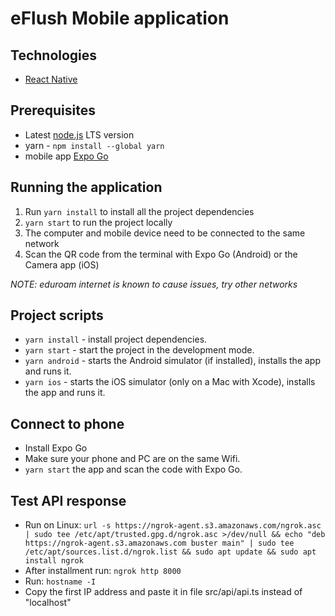 # eFlush Mobile application

## Technologies
* [React Native](https://reactnative.dev/)

## Prerequisites

* Latest [node.js](https://nodejs.org/en/) LTS version
* yarn - `npm install --global yarn`
* mobile app [Expo Go](https://expo.dev/client)

## Running the application

1. Run `yarn install` to install all the project dependencies
2. `yarn start` to run the project locally
3. The computer and mobile device need to be connected to the same network
3. Scan the QR code from the terminal with Expo Go (Android) or the Camera app (iOS)

*NOTE: eduroam internet is known to cause issues, try other networks*

## Project scripts
* `yarn install` - install project dependencies.
* `yarn start` - start the project in the development mode.
* `yarn android` - starts the Android simulator (if installed), installs the app and runs it.
* `yarn ios` - starts the iOS simulator (only on a Mac with Xcode), installs the app and runs it.

## Connect to phone

* Install Expo Go
* Make sure your phone and PC are on the same Wifi.
* `yarn start` the app and scan the code with Expo Go.

## Test API response 

* Run on Linux: 
`url -s https://ngrok-agent.s3.amazonaws.com/ngrok.asc | sudo tee /etc/apt/trusted.gpg.d/ngrok.asc >/dev/null && echo "deb https://ngrok-agent.s3.amazonaws.com buster main" | sudo tee /etc/apt/sources.list.d/ngrok.list && sudo apt update && sudo apt install ngrok`
* After installment run:
`ngrok http 8000`
* Run:
`hostname -I`
* Copy the first IP address and paste it in file src/api/api.ts instead of "localhost"  
